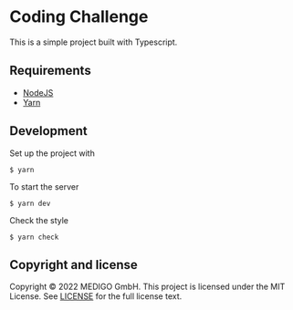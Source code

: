 # Coding Challenge 

This is a simple project built with Typescript.

## Requirements

* [NodeJS](https://nodejs.org/en/)
* [Yarn](https://yarnpkg.com/lang/en/docs/install/)

## Development

Set up the project with

```
$ yarn
```

To start the server

```
$ yarn dev
```

Check the style

```
$ yarn check
```

## Copyright and license

Copyright © 2022 MEDIGO GmbH. This project is licensed under the MIT License. See [LICENSE](LICENSE) for the full license text.

